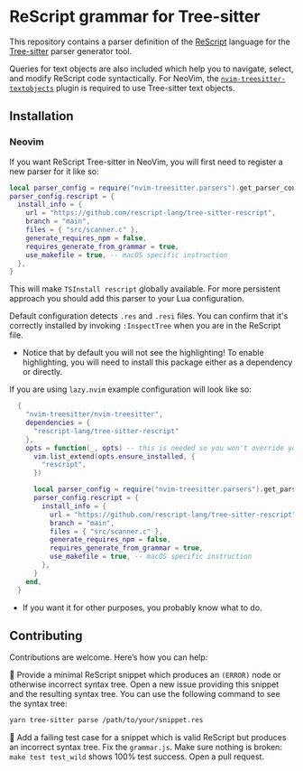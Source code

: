 # ReScript grammar for Tree-sitter

This repository contains a parser definition of the [ReScript](https://rescript-lang.org/) language for the [Tree-sitter](https://tree-sitter.github.io/tree-sitter/) parser generator tool.

Queries for text objects are also included which help you to navigate, select, and modify ReScript code syntactically. For NeoVim, the [`nvim-treesitter-textobjects`](https://github.com/nvim-treesitter/nvim-treesitter-textobjects) plugin is required to use Tree-sitter text objects.

## Installation

### Neovim

If you want ReScript Tree-sitter in NeoVim, you will first need to register a new parser for it like so:

```lua
local parser_config = require("nvim-treesitter.parsers").get_parser_configs()
parser_config.rescript = {
  install_info = {
    url = "https://github.com/rescript-lang/tree-sitter-rescript",
    branch = "main",
    files = { "src/scanner.c" },
    generate_requires_npm = false,
    requires_generate_from_grammar = true,
    use_makefile = true, -- macOS specific instruction
  },
}
```

This will make `TSInstall rescript` globally available. For more persistent approach you should add this parser to your Lua configuration.

Default configuration detects `.res` and `.resi` files. You can confirm that it's correctly installed by invoking `:InspectTree` when you are in the ReScript file.

- Notice that by default you will not see the highlighting! To enable highlighting, you will need to install this package either as a dependency or directly.

If you are using `lazy.nvim` example configuration will look like so:

```lua
  {
    "nvim-treesitter/nvim-treesitter",
    dependencies = {
      "rescript-lang/tree-sitter-rescript"
    },
    opts = function(_, opts) -- this is needed so you won't override your default nvim-treesitter configuration
      vim.list_extend(opts.ensure_installed, {
        "rescript",
      })

      local parser_config = require("nvim-treesitter.parsers").get_parser_configs()
      parser_config.rescript = {
        install_info = {
          url = "https://github.com/rescript-lang/tree-sitter-rescript",
          branch = "main",
          files = { "src/scanner.c" },
          generate_requires_npm = false,
          requires_generate_from_grammar = true,
          use_makefile = true, -- macOS specific instruction
        },
      }
    end,
  }
```

- If you want it for other purposes, you probably know what to do.

## Contributing

Contributions are welcome. Here’s how you can help:

🙂 Provide a minimal ReScript snippet which produces an `(ERROR)` node or otherwise incorrect syntax tree. Open a new issue providing this snippet and the resulting syntax tree. You can use the following command to see the syntax tree:

```bash
yarn tree-sitter parse /path/to/your/snippet.res
```

🤩 Add a failing test case for a snippet which is valid ReScript but produces an incorrect syntax tree. Fix the `grammar.js`. Make sure nothing is broken: `make test test_wild` shows 100% test success. Open a pull request.
